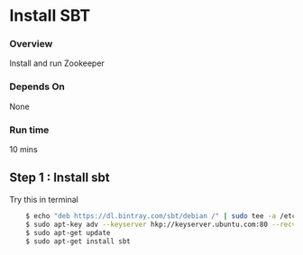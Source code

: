 <link rel='stylesheet' href='../assets/css/main.css'/>

Install SBT
=====================

### Overview
Install and run Zookeeper

### Depends On
None

### Run time
10 mins


## Step 1 : Install sbt
Try this in terminal
```bash
    $ echo "deb https://dl.bintray.com/sbt/debian /" | sudo tee -a /etc/apt/sources.list.d/sbt.list
    $ sudo apt-key adv --keyserver hkp://keyserver.ubuntu.com:80 --recv 2EE0EA64E40A89B84B2DF73499E82A75642AC823
    $ sudo apt-get update
    $ sudo apt-get install sbt
```

